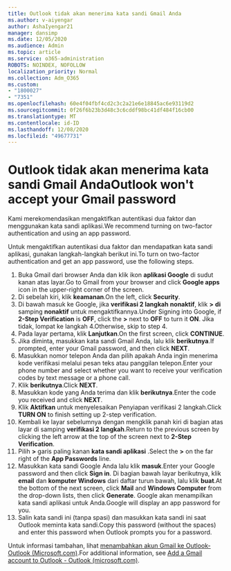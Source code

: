 ```yaml
---
title: Outlook tidak akan menerima kata sandi Gmail Anda
ms.author: v-aiyengar
author: AshaIyengar21
manager: dansimp
ms.date: 12/05/2020
ms.audience: Admin
ms.topic: article
ms.service: o365-administration
ROBOTS: NOINDEX, NOFOLLOW
localization_priority: Normal
ms.collection: Adm_O365
ms.custom:
- "1800027"
- "7351"
ms.openlocfilehash: 60e4f04fbf4cd2c3c2a21e6e18845ac6e93119d2
ms.sourcegitcommit: 0f26f6b23b3d48c3c6cddf98bc41df484f16cb00
ms.translationtype: MT
ms.contentlocale: id-ID
ms.lasthandoff: 12/08/2020
ms.locfileid: "49677731"
---
```

# <a name="outlook-wont-accept-your-gmail-password"></a><span data-ttu-id="29e36-102">Outlook tidak akan menerima kata sandi Gmail Anda</span><span class="sxs-lookup"><span data-stu-id="29e36-102">Outlook won't accept your Gmail password</span></span>

<span data-ttu-id="29e36-103">Kami merekomendasikan mengaktifkan autentikasi dua faktor dan menggunakan kata sandi aplikasi.</span><span class="sxs-lookup"><span data-stu-id="29e36-103">We recommend turning on two-factor authentication and using an app password.</span></span>

<span data-ttu-id="29e36-104">Untuk mengaktifkan autentikasi dua faktor dan mendapatkan kata sandi aplikasi, gunakan langkah-langkah berikut ini.</span><span class="sxs-lookup"><span data-stu-id="29e36-104">To turn on two-factor authentication and get an app password, use the following steps.</span></span>

1. <span data-ttu-id="29e36-105">Buka Gmail dari browser Anda dan klik ikon **aplikasi Google** di sudut kanan atas layar.</span><span class="sxs-lookup"><span data-stu-id="29e36-105">Go to Gmail from your browser and click **Google apps** icon in the upper-right corner of the screen.</span></span>
1. <span data-ttu-id="29e36-106">Di sebelah kiri, klik **keamanan**.</span><span class="sxs-lookup"><span data-stu-id="29e36-106">On the left, click **Security**.</span></span>
1. <span data-ttu-id="29e36-107">Di bawah masuk ke Google, jika **verifikasi 2 langkah** **nonaktif**, klik **>** **di** samping **nonaktif** untuk mengaktifkannya.</span><span class="sxs-lookup"><span data-stu-id="29e36-107">Under Signing into Google, if **2-Step Verification** is **OFF**, click the **>** next to **OFF** to turn it **ON**.</span></span> <span data-ttu-id="29e36-108">Jika tidak, lompat ke langkah 4.</span><span class="sxs-lookup"><span data-stu-id="29e36-108">Otherwise, skip to step 4.</span></span>
1. <span data-ttu-id="29e36-109">Pada layar pertama, klik **Lanjutkan**.</span><span class="sxs-lookup"><span data-stu-id="29e36-109">On the first screen, click **CONTINUE**.</span></span>
1. <span data-ttu-id="29e36-110">Jika diminta, masukkan kata sandi Gmail Anda, lalu klik **berikutnya**.</span><span class="sxs-lookup"><span data-stu-id="29e36-110">If prompted, enter your Gmail password, and then click **NEXT**.</span></span>
1. <span data-ttu-id="29e36-111">Masukkan nomor telepon Anda dan pilih apakah Anda ingin menerima kode verifikasi melalui pesan teks atau panggilan telepon.</span><span class="sxs-lookup"><span data-stu-id="29e36-111">Enter your phone number and select whether you want to receive your verification codes by text message or a phone call.</span></span>
1. <span data-ttu-id="29e36-112">Klik **berikutnya**.</span><span class="sxs-lookup"><span data-stu-id="29e36-112">Click **NEXT**.</span></span>
1. <span data-ttu-id="29e36-113">Masukkan kode yang Anda terima dan klik **berikutnya**.</span><span class="sxs-lookup"><span data-stu-id="29e36-113">Enter the code you received and click **NEXT**.</span></span>
1. <span data-ttu-id="29e36-114">Klik **Aktifkan** untuk menyelesaikan Penyiapan verifikasi 2 langkah.</span><span class="sxs-lookup"><span data-stu-id="29e36-114">Click **TURN ON** to finish setting up 2-step verification.</span></span>
1. <span data-ttu-id="29e36-115">Kembali ke layar sebelumnya dengan mengklik panah kiri di bagian atas layar di samping **verifikasi 2 langkah**.</span><span class="sxs-lookup"><span data-stu-id="29e36-115">Return to the previous screen by clicking the left arrow at the top of the screen next to **2-Step Verification**.</span></span>
1. <span data-ttu-id="29e36-116">Pilih **>** garis paling kanan **kata sandi aplikasi** .</span><span class="sxs-lookup"><span data-stu-id="29e36-116">Select the **>** on the far right of the **App Passwords** line.</span></span>
1. <span data-ttu-id="29e36-117">Masukkan kata sandi Google Anda lalu klik **masuk**.</span><span class="sxs-lookup"><span data-stu-id="29e36-117">Enter your Google password and then click **Sign in**.</span></span> <span data-ttu-id="29e36-118">Di bagian bawah layar berikutnya, klik **email** dan **komputer Windows** dari daftar turun bawah, lalu klik **buat**.</span><span class="sxs-lookup"><span data-stu-id="29e36-118">At the bottom of the next screen, click **Mail** and **Windows Computer** from the drop-down lists, then click **Generate**.</span></span>
<span data-ttu-id="29e36-119">Google akan menampilkan kata sandi aplikasi untuk Anda.</span><span class="sxs-lookup"><span data-stu-id="29e36-119">Google will display an app password for you.</span></span> 
13. <span data-ttu-id="29e36-120">Salin kata sandi ini (tanpa spasi) dan masukkan kata sandi ini saat Outlook meminta kata sandi.</span><span class="sxs-lookup"><span data-stu-id="29e36-120">Copy this password (without the spaces) and enter this password when Outlook prompts you for a password.</span></span>

<span data-ttu-id="29e36-121">Untuk informasi tambahan, lihat [menambahkan akun Gmail ke Outlook-Outlook (Microsoft.com)](https://support.microsoft.com/office/add-a-gmail-account-to-outlook-70191667-9c52-4581-990e-e30318c2c081).</span><span class="sxs-lookup"><span data-stu-id="29e36-121">For additional information, see [Add a Gmail account to Outlook - Outlook (microsoft.com)](https://support.microsoft.com/office/add-a-gmail-account-to-outlook-70191667-9c52-4581-990e-e30318c2c081).</span></span>
